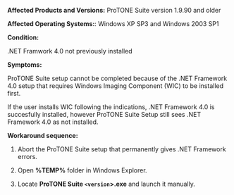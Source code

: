 **Affected Products and Versions:** ProTONE Suite version 1.9.90 and older

**Affected Operating Systems:**: Windows XP SP3 and Windows 2003 SP1

**Condition:**

.NET Framwork 4.0 not previously installed

**Symptoms:**

ProTONE Suite setup cannot be completed because of the .NET Framework 4.0 setup that requires Windows Imaging Component (WIC) to be installed first.

If the user installs WIC following the indications, .NET Framework 4.0 is succesfully installed, however ProTONE Suite Setup still sees .NET Framework 4.0 as not installed.

**Workaround sequence:**

1. Abort the ProTONE Suite setup that permanently gives .NET Framework errors.

2. Open **%TEMP%** folder in Windows Explorer.

3. Locate **ProTONE Suite `<version`>.exe** and launch it manually.